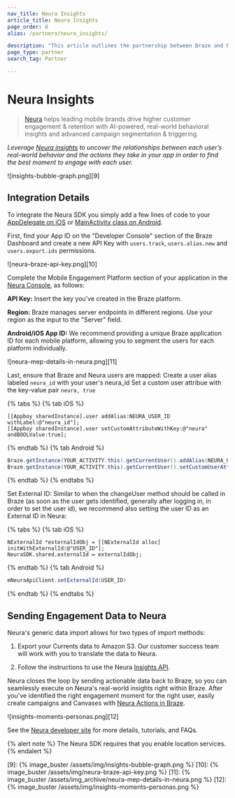 ```yaml
---
nav_title: Neura Insights
article_title: Neura Insights
page_order: 0
alias: /partners/neura_insights/

description: "This article outlines the partnership between Braze and Neura Insights, an analytics platform that allows you to uncover the relationships between each user’s real-world behavior and the actions they take in your app in order to find the best moment to engage with each user."
page_type: partner
search_tag: Partner

---
```


# Neura Insights

> [Neura][1] helps leading mobile brands drive higher customer engagement & retention with AI-powered, real-world behavioral insights and advanced campaign segmentation & triggering.

*Leverage [Neura insights][2] to uncover the relationships between each user’s real-world behavior and the actions they take in your app in order to find the best moment to engage with each user.*

![insights-bubble-graph.png][9]

## Integration Details

To integrate the Neura SDK you simply add a few lines of code to your [AppDelegate on iOS][3] or [MainActivity class on Android][4].

First, find your App ID on the "Developer Console" section of the Braze Dashboard and create a new API Key with `users.track`, `users.alias.new` and `users.export.ids` permissions.

![neura-braze-api-key.png][10]

Complete the Mobile Engagement Platform section of your application in the [Neura Console][5], as follows:

**API Key:** Insert the key you've created in the Braze platform.

**Region:** Braze manages server endpoints in different regions. Use your region as the input to the "Server" field.

**Android/iOS App ID:** We recommend providing a unique Braze application ID for each mobile platform, allowing you to segment the users for each platform individually.

![neura-mep-details-in-neura.png][11]

Last, ensure that Braze and Neura users are mapped:
Create a user alias labeled `neura_id` with your user's neura_id
Set a custom user attribue with the key-value pair `neura, true`

{% tabs %}
  {% tab iOS %}
```objc
[[Appboy sharedInstance].user addAlias:NEURA_USER_ID withLabel:@"neura_id"];
[[Appboy sharedInstance].user setCustomAttributeWithKey:@"neura" andBOOLValue:true];
```
  {% endtab %}
  {% tab Android %}
```java
Braze.getInstance(YOUR_ACTIVITY.this).getCurrentUser().addAlias(NEURA_USER_ID, "neura_id");
Braze.getInstance(YOUR_ACTIVITY.this).getCurrentUser().setCustomUserAttribute("neura", true);
```
  {% endtab %}
{% endtabs %}

Set External ID:  Similar to when the changeUser method should be called in Braze (as soon as the user gets identified, generally after logging in, in order to set the user id), we recommend also setting the user ID as an External ID in Neura:

{% tabs %}
  {% tab iOS %}
```objc
NExternalId *externalIdObj = [[NExternalId alloc] initWithExternalId:@"USER_ID"];
NeuraSDK.shared.externalId = externalIdObj;
```
  {% endtab %}
  {% tab Android %}
```java
mNeuraApiClient.setExternalId(USER_ID)
```
  {% endtab %}
{% endtabs %}

## Sending Engagement Data to Neura

Neura's generic data import allows for two types of import methods:

1. Export your Currents data to Amazon S3. Our customer success team will work with you to translate the data to Neura.

2. Follow the instructions to use the Neura [Insights API][6].

Neura closes the loop by sending actionable data back to Braze, so you can seamlessly execute on Neura's real-world insights right within Braze.
After you've identified the right engagement moment for the right user, easily create campaigns and Canvases with [Neura Actions in Braze][7].

![insights-moments-personas.png][12]

See the [Neura developer site][8] for more details, tutorials, and FAQs.

{% alert note %}
The Neura SDK requires that you enable location services.
{% endalert %}


[1]: https://www.theneura.com/
[2]: https://www.theneura.com/neura-insights/?ref=braze
[3]: https://dev.theneura.com/tutorials/ios/?ref=braze
[4]: https://dev.theneura.com/tutorials/android/?ref=braze
[5]: https://dev.theneura.com/console/
[6]: https://dev.theneura.com/pages/how-to-use-engagement-api/?ref=braze
[7]: {{site.baseurl}}/partners/data_augmentation/contextual_location/neura
[8]: https://dev.theneura.com/?ref=braze

[9]: {% image_buster /assets/img/insights-bubble-graph.png %}
[10]: {% image_buster /assets/img/neura-braze-api-key.png %}
[11]: {% image_buster /assets/img_archive/neura-mep-details-in-neura.png %}
[12]: {% image_buster /assets/img/insights-moments-personas.png %}
